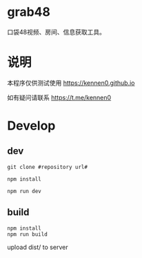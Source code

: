# grab48

口袋48视频、房间、信息获取工具。

# 说明

本程序仅供测试使用 https://kennen0.github.io

如有疑问请联系 https://t.me/kennen0

# Develop

## dev

```
git clone #repository url#

npm install

npm run dev
```

## build

```
npm install
npm run build
```

upload dist/ to server
